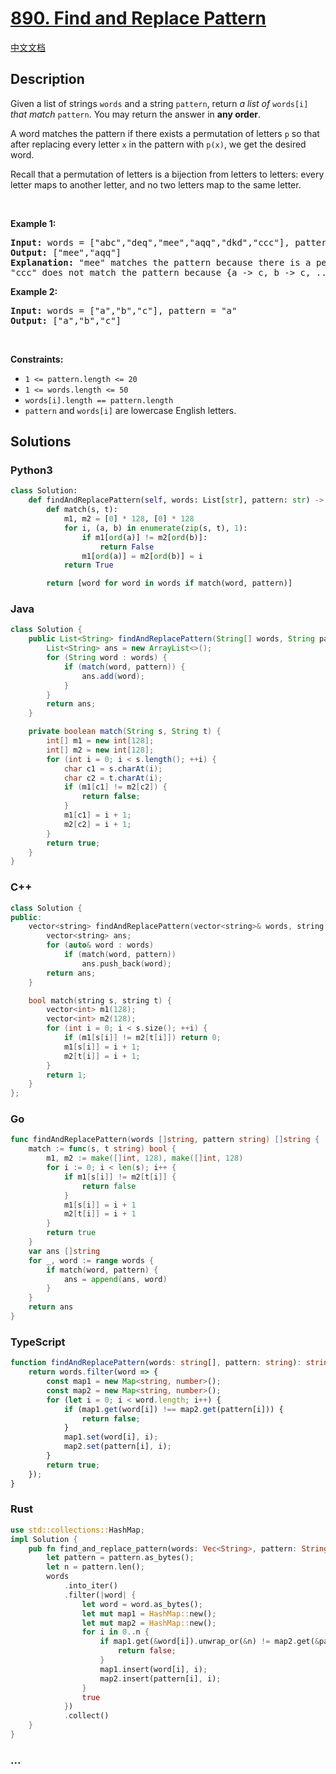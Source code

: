# [890. Find and Replace Pattern](https://leetcode.com/problems/find-and-replace-pattern)

[中文文档](/solution/0800-0899/0890.Find%20and%20Replace%20Pattern/README.md)

## Description

<p>Given a list of strings <code>words</code> and a string <code>pattern</code>, return <em>a list of</em> <code>words[i]</code> <em>that match</em> <code>pattern</code>. You may return the answer in <strong>any order</strong>.</p>

<p>A word matches the pattern if there exists a permutation of letters <code>p</code> so that after replacing every letter <code>x</code> in the pattern with <code>p(x)</code>, we get the desired word.</p>

<p>Recall that a permutation of letters is a bijection from letters to letters: every letter maps to another letter, and no two letters map to the same letter.</p>

<p>&nbsp;</p>
<p><strong class="example">Example 1:</strong></p>

<pre>
<strong>Input:</strong> words = [&quot;abc&quot;,&quot;deq&quot;,&quot;mee&quot;,&quot;aqq&quot;,&quot;dkd&quot;,&quot;ccc&quot;], pattern = &quot;abb&quot;
<strong>Output:</strong> [&quot;mee&quot;,&quot;aqq&quot;]
<strong>Explanation:</strong> &quot;mee&quot; matches the pattern because there is a permutation {a -&gt; m, b -&gt; e, ...}. 
&quot;ccc&quot; does not match the pattern because {a -&gt; c, b -&gt; c, ...} is not a permutation, since a and b map to the same letter.
</pre>

<p><strong class="example">Example 2:</strong></p>

<pre>
<strong>Input:</strong> words = [&quot;a&quot;,&quot;b&quot;,&quot;c&quot;], pattern = &quot;a&quot;
<strong>Output:</strong> [&quot;a&quot;,&quot;b&quot;,&quot;c&quot;]
</pre>

<p>&nbsp;</p>
<p><strong>Constraints:</strong></p>

<ul>
	<li><code>1 &lt;= pattern.length &lt;= 20</code></li>
	<li><code>1 &lt;= words.length &lt;= 50</code></li>
	<li><code>words[i].length == pattern.length</code></li>
	<li><code>pattern</code> and <code>words[i]</code> are lowercase English letters.</li>
</ul>

## Solutions

<!-- tabs:start -->

### **Python3**

```python
class Solution:
    def findAndReplacePattern(self, words: List[str], pattern: str) -> List[str]:
        def match(s, t):
            m1, m2 = [0] * 128, [0] * 128
            for i, (a, b) in enumerate(zip(s, t), 1):
                if m1[ord(a)] != m2[ord(b)]:
                    return False
                m1[ord(a)] = m2[ord(b)] = i
            return True

        return [word for word in words if match(word, pattern)]
```

### **Java**

```java
class Solution {
    public List<String> findAndReplacePattern(String[] words, String pattern) {
        List<String> ans = new ArrayList<>();
        for (String word : words) {
            if (match(word, pattern)) {
                ans.add(word);
            }
        }
        return ans;
    }

    private boolean match(String s, String t) {
        int[] m1 = new int[128];
        int[] m2 = new int[128];
        for (int i = 0; i < s.length(); ++i) {
            char c1 = s.charAt(i);
            char c2 = t.charAt(i);
            if (m1[c1] != m2[c2]) {
                return false;
            }
            m1[c1] = i + 1;
            m2[c2] = i + 1;
        }
        return true;
    }
}
```

### **C++**

```cpp
class Solution {
public:
    vector<string> findAndReplacePattern(vector<string>& words, string pattern) {
        vector<string> ans;
        for (auto& word : words)
            if (match(word, pattern))
                ans.push_back(word);
        return ans;
    }

    bool match(string s, string t) {
        vector<int> m1(128);
        vector<int> m2(128);
        for (int i = 0; i < s.size(); ++i) {
            if (m1[s[i]] != m2[t[i]]) return 0;
            m1[s[i]] = i + 1;
            m2[t[i]] = i + 1;
        }
        return 1;
    }
};
```

### **Go**

```go
func findAndReplacePattern(words []string, pattern string) []string {
	match := func(s, t string) bool {
		m1, m2 := make([]int, 128), make([]int, 128)
		for i := 0; i < len(s); i++ {
			if m1[s[i]] != m2[t[i]] {
				return false
			}
			m1[s[i]] = i + 1
			m2[t[i]] = i + 1
		}
		return true
	}
	var ans []string
	for _, word := range words {
		if match(word, pattern) {
			ans = append(ans, word)
		}
	}
	return ans
}
```

### **TypeScript**

```ts
function findAndReplacePattern(words: string[], pattern: string): string[] {
    return words.filter(word => {
        const map1 = new Map<string, number>();
        const map2 = new Map<string, number>();
        for (let i = 0; i < word.length; i++) {
            if (map1.get(word[i]) !== map2.get(pattern[i])) {
                return false;
            }
            map1.set(word[i], i);
            map2.set(pattern[i], i);
        }
        return true;
    });
}
```

### **Rust**

```rust
use std::collections::HashMap;
impl Solution {
    pub fn find_and_replace_pattern(words: Vec<String>, pattern: String) -> Vec<String> {
        let pattern = pattern.as_bytes();
        let n = pattern.len();
        words
            .into_iter()
            .filter(|word| {
                let word = word.as_bytes();
                let mut map1 = HashMap::new();
                let mut map2 = HashMap::new();
                for i in 0..n {
                    if map1.get(&word[i]).unwrap_or(&n) != map2.get(&pattern[i]).unwrap_or(&n) {
                        return false;
                    }
                    map1.insert(word[i], i);
                    map2.insert(pattern[i], i);
                }
                true
            })
            .collect()
    }
}
```

### **...**

```

```

<!-- tabs:end -->
